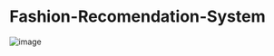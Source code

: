 # Fashion-Recomendation-System
![image](https://github.com/sajidshaik2382/Fashion-Recomendation-System/assets/173675461/a273c73c-6a6e-44c0-9675-483c870fa2b2)
